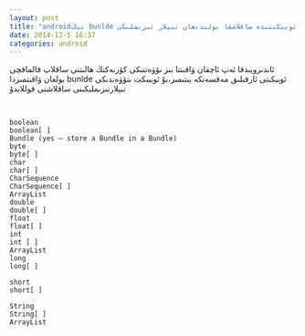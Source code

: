 ```yaml
---
layout: post
title: "androidنىڭ bunlde ئويبكىتىدە ساقلاشقا بولىدىغان تىپلار تىزىملىكى "
date: 2014-12-5 16:37
categories: android
---
```

ئاندىرويىدقا ئەپ ئاچقان ۋاقىتتا بىز نۆۋەتتىكى كۆزنەكنڭ ھالىتنى ساقلاپ قالماقچى بولغان ۋاقىتمىزدا bunlde ئويبكىتى ئارقىلىق مەقسەتكە يىتىمىز،بۇ ئويبىكت ىتۆۋەندىكى تىپلارتىزىملىكىنى ساقلاشنى قوللايدۇ


<pre>

<code>
boolean
boolean[ ]
Bundle (yes – store a Bundle in a Bundle)
byte
byte[ ]
char
char[ ]
CharSequence
CharSequence[ ]
ArrayList<CharSequence>
double
double[ ]
float
float[ ]
int
int [ ]
ArrayList<Integer>
long
long[ ]

short
short[ ]

String
String[ ]
ArrayList<String>


</code>
</pre>


